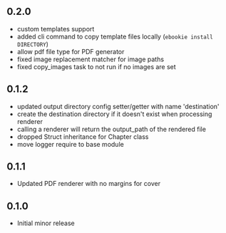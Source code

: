 ## 0.2.0
- custom templates support
- added cli command to copy template files locally (`ebookie install DIRECTORY`)
- allow pdf file type for PDF generator
- fixed image replacement matcher for image paths
- fixed copy_images task to not run if no images are set

## 0.1.2
- updated output directory config setter/getter with name 'destination'
- create the destination directory if it doesn't exist when processing renderer
- calling a renderer will return the output_path of the rendered file
- dropped Struct inheritance for Chapter class
- move logger require to base module

## 0.1.1
- Updated PDF renderer with no margins for cover

## 0.1.0
- Initial minor release